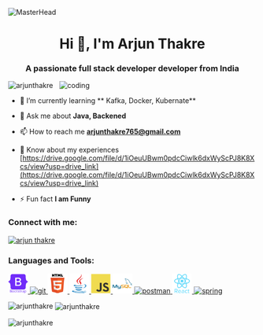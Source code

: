![MasterHead](https://www.gyanvihar.org:3001/uploads/1630053356860mbahead.jpg)
<h1 align="center">Hi 👋, I'm Arjun Thakre</h1>
<h3 align="center">A passionate full stack developer developer from India</h3>
<img align="right" alt="coding" width="400" src="https://cdn.videoplasty.com/animation/chill-coding-programming-lo-fi-animation-stock-animation-21874-1024x576.jpg">

<p align="left"> <img src="https://komarev.com/ghpvc/?username=arjunthakre&label=Profile%20views&color=0e75b6&style=flat" alt="arjunthakre" /> </p>

- 🌱 I’m currently learning ** Kafka, Docker, Kubernate**

- 💬 Ask me about **Java, Backened**

- 📫 How to reach me **arjunthakre765@gmail.com**

- 📄 Know about my experiences [https://drive.google.com/file/d/1iOeuUBwm0pdcCiwlk6dxWyScPJ8K8Xcs/view?usp=drive_link](https://drive.google.com/file/d/1iOeuUBwm0pdcCiwlk6dxWyScPJ8K8Xcs/view?usp=drive_link)

- ⚡ Fun fact **I am Funny**

<h3 align="left">Connect with me:</h3>
<p align="left">
<a href="https://linkedin.com/in/arjun thakre" target="blank"><img align="center" src="https://raw.githubusercontent.com/rahuldkjain/github-profile-readme-generator/master/src/images/icons/Social/linked-in-alt.svg" alt="arjun thakre" height="30" width="40" /></a>
</p>

<h3 align="left">Languages and Tools:</h3>
<p align="left"> <a href="https://getbootstrap.com" target="_blank" rel="noreferrer"> <img src="https://raw.githubusercontent.com/devicons/devicon/master/icons/bootstrap/bootstrap-plain-wordmark.svg" alt="bootstrap" width="40" height="40"/> </a> <a href="https://git-scm.com/" target="_blank" rel="noreferrer"> <img src="https://www.vectorlogo.zone/logos/git-scm/git-scm-icon.svg" alt="git" width="40" height="40"/> </a> <a href="https://www.w3.org/html/" target="_blank" rel="noreferrer"> <img src="https://raw.githubusercontent.com/devicons/devicon/master/icons/html5/html5-original-wordmark.svg" alt="html5" width="40" height="40"/> </a> <a href="https://www.java.com" target="_blank" rel="noreferrer"> <img src="https://raw.githubusercontent.com/devicons/devicon/master/icons/java/java-original.svg" alt="java" width="40" height="40"/> </a> <a href="https://developer.mozilla.org/en-US/docs/Web/JavaScript" target="_blank" rel="noreferrer"> <img src="https://raw.githubusercontent.com/devicons/devicon/master/icons/javascript/javascript-original.svg" alt="javascript" width="40" height="40"/> </a> <a href="https://www.mysql.com/" target="_blank" rel="noreferrer"> <img src="https://raw.githubusercontent.com/devicons/devicon/master/icons/mysql/mysql-original-wordmark.svg" alt="mysql" width="40" height="40"/> </a> <a href="https://postman.com" target="_blank" rel="noreferrer"> <img src="https://www.vectorlogo.zone/logos/getpostman/getpostman-icon.svg" alt="postman" width="40" height="40"/> </a> <a href="https://reactjs.org/" target="_blank" rel="noreferrer"> <img src="https://raw.githubusercontent.com/devicons/devicon/master/icons/react/react-original-wordmark.svg" alt="react" width="40" height="40"/> </a> <a href="https://spring.io/" target="_blank" rel="noreferrer"> <img src="https://www.vectorlogo.zone/logos/springio/springio-icon.svg" alt="spring" width="40" height="40"/> </a> </p>

<p><img align="left" src="https://github-readme-stats.vercel.app/api/top-langs?username=arjunthakre&show_icons=true&locale=en&layout=compact" alt="arjunthakre" /></p>

<p>&nbsp;<img align="center" src="https://github-readme-stats.vercel.app/api?username=arjunthakre&show_icons=true&locale=en" alt="arjunthakre" /></p>

<p><img align="center" src="https://github-readme-streak-stats.herokuapp.com/?user=arjunthakre&" alt="arjunthakre" /></p>
